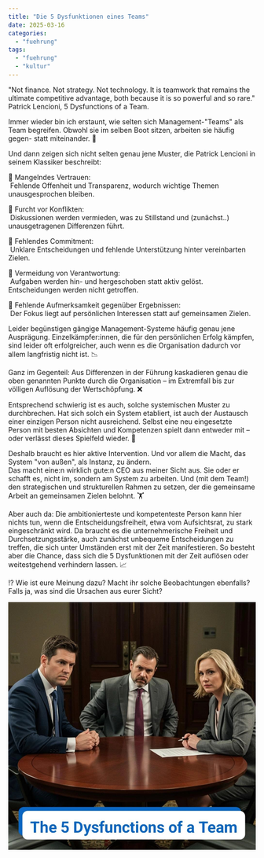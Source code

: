 ```yaml
---
title: "Die 5 Dysfunktionen eines Teams"
date: 2025-03-16
categories: 
  - "fuehrung"
tags: 
  - "fuehrung"
  - "kultur"
---
```


"Not finance. Not strategy. Not technology. It is teamwork that remains the ultimate competitive advantage, both because it is so powerful and so rare."  
Patrick Lencioni, 5 Dysfunctions of a Team.  
  
Immer wieder bin ich erstaunt, wie selten sich Management-"Teams" als Team begreifen. Obwohl sie im selben Boot sitzen, arbeiten sie häufig gegen- statt miteinander. 🔫  
  
Und dann zeigen sich nicht selten genau jene Muster, die Patrick Lencioni in seinem Klassiker beschreibt:  
  
🚩 Mangelndes Vertrauen:  
 Fehlende Offenheit und Transparenz, wodurch wichtige Themen unausgesprochen bleiben.  
  
🚩 Furcht vor Konflikten:  
 Diskussionen werden vermieden, was zu Stillstand und (zunächst..) unausgetragenen Differenzen führt.  
  
🚩 Fehlendes Commitment:  
 Unklare Entscheidungen und fehlende Unterstützung hinter vereinbarten Zielen.  
  
🚩 Vermeidung von Verantwortung:  
 Aufgaben werden hin- und hergeschoben statt aktiv gelöst. Entscheidungen werden nicht getroffen.  
  
🚩 Fehlende Aufmerksamkeit gegenüber Ergebnissen:  
 Der Fokus liegt auf persönlichen Interessen statt auf gemeinsamen Zielen.  
  
Leider begünstigen gängige Management-Systeme häufig genau jene Ausprägung. Einzelkämpfer:innen, die für den persönlichen Erfolg kämpfen, sind leider oft erfolgreicher, auch wenn es die Organisation dadurch vor allem langfristig nicht ist. 📉  
  
Ganz im Gegenteil: Aus Differenzen in der Führung kaskadieren genau die oben genannten Punkte durch die Organisation – im Extremfall bis zur völligen Auflösung der Wertschöpfung. ❌️  
  
Entsprechend schwierig ist es auch, solche systemischen Muster zu durchbrechen. Hat sich solch ein System etabliert, ist auch der Austausch einer einzigen Person nicht ausreichend. Selbst eine neu eingesetzte Person mit besten Absichten und Kompetenzen spielt dann entweder mit – oder verlässt dieses Spielfeld wieder. 🎲  
  
Deshalb braucht es hier aktive Intervention. Und vor allem die Macht, das System "von außen", als Instanz, zu ändern.  
Das macht eine:n wirklich gute:n CEO aus meiner Sicht aus. Sie oder er schafft es, nicht im, sondern am System zu arbeiten. Und (mit dem Team!) den strategischen und strukturellen Rahmen zu setzen, der die gemeinsame Arbeit an gemeinsamen Zielen belohnt. 🏋  
  
Aber auch da: Die ambitionierteste und kompetenteste Person kann hier nichts tun, wenn die Entscheidungsfreiheit, etwa vom Aufsichtsrat, zu stark eingeschränkt wird. Da braucht es die unternehmerische Freiheit und Durchsetzungsstärke, auch zunächst unbequeme Entscheidungen zu treffen, die sich unter Umständen erst mit der Zeit manifestieren. So besteht aber die Chance, dass sich die 5 Dysfunktionen mit der Zeit auflösen oder weitestgehend verhindern lassen. 📈  
  
⁉️ Wie ist eure Meinung dazu? Macht ihr solche Beobachtungen ebenfalls? Falls ja, was sind die Ursachen aus eurer Sicht?

![](images/image-23.png)
